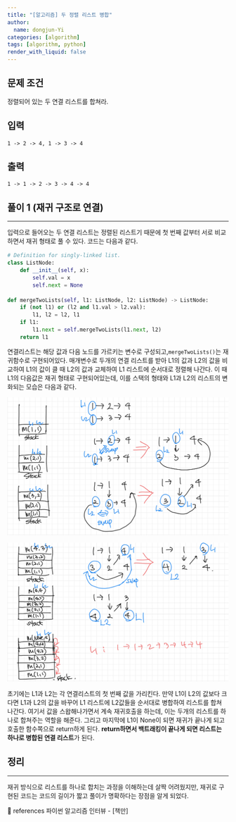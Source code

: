 ```yaml
---
title: "[알고리즘] 두 정렬 리스트 병합"
author:
  name: dongjun-Yi
categories: [algorithm]
tags: [algorithm, python]
render_with_liquid: false
---
```

## 문제 조건

정렬되어 있는 두 연결 리스트를 합쳐라.

## 입력

```
1 -> 2 -> 4, 1 -> 3 -> 4
```

## 출력

```
1 -> 1 -> 2 -> 3 -> 4 -> 4
```

## 풀이 1 (재귀 구조로 연결)

---

입력으로 들어오는 두 연결 리스트는 정렬된 리스트기 때문에 첫 번째 값부터 서로 비교하면서 재귀 형태로 풀 수 있다. 코드는 다음과 같다.

```python
# Definition for singly-linked list.
class ListNode:
    def __init__(self, x):
        self.val = x
        self.next = None

def mergeTwoLists(self, l1: ListNode, l2: ListNode) -> ListNode:
    if (not l1) or (l2 and l1.val > l2.val):
        l1, l2 = l2, l1
    if l1:
        l1.next = self.mergeTwoLists(l1.next, l2)
    return l1
```

연결리스트는 해당 값과 다음 노드를 가르키는 변수로 구성되고,`mergeTwoLists()`는 재귀함수로 구현되어있다. 
매개변수로 두개의 연결 리스트를 받아 L1의 값과 L2의 값을 비교하여 L1의 값이 클 때  L2의 값과 교체하여 L1 리스트에 순서대로 정렬해 나간다. 이 때 L1의 다음값은 재귀 형태로 구현되어있는데, 이를 스택의 형태와 L1과 L2의 리스트의 변화되는 모습은 다음과 같다.

![Untitled.png](/assets/images/MergeTwoLists/python-57.jpg)

![Untitled.png](/assets/images/MergeTwoLists/python-58.jpg)

초기에는 L1과 L2는 각 연결리스트의 첫 번째 값을 가리킨다. 만약 L1이 L2의 값보다 크다면 L1과 L2의 값을 바꾸어 L1 리스트에 L2값들을 순서대로 병합하여 리스트를 합쳐 나간다. 
여기서 값을 스왑해나가면서 계속 재귀호출을 하는데, 이는 두개의 리스트를 하나로 합쳐주는 역할을 해준다. 그리고 마지막에 L1이 None이 되면 재귀가 끝나게 되고 호출한 함수쪽으로 return하게 된다. **return하면서 백트래킹이 끝나게 되면 리스트는 하나로 병합된 연결 리스트**가 된다.

## 정리

---

재귀 방식으로 리스트를 하나로 합치는 과정을 이해하는데 살짝 어려웠지만, 재귀로 구현된 코드는 코드의 길이가 짧고 풀이가 명확하다는 장점을 알게 되었다.

<aside>
📖 references 파이썬 알고리즘 인터뷰 - [책만]

</aside>